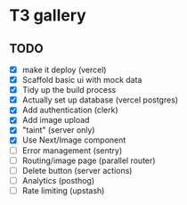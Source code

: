 # T3 gallery 

## TODO

- [x] make it deploy (vercel)
- [x] Scaffold basic ui with mock data 
- [x] Tidy up the build process
- [x] Actually set up database (vercel postgres)
- [x] Add authentication (clerk)
- [x] Add image upload
- [x] "taint" (server only)
- [x] Use Next/Image component
- [ ] Error management (sentry)
- [ ] Routing/image page (parallel router)
- [ ] Delete button (server actions)
- [ ] Analytics (posthog)
- [ ] Rate limiting (upstash) 